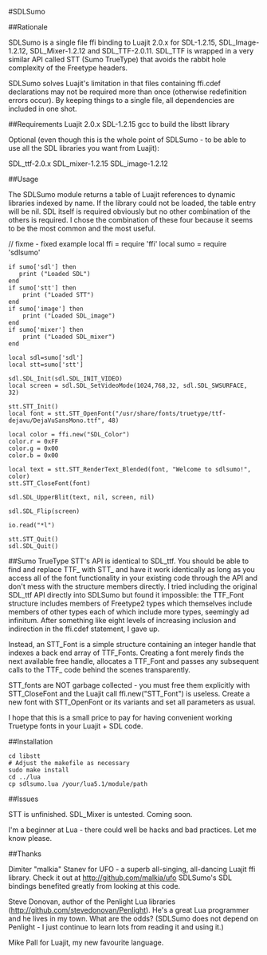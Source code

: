#SDLSumo

##Rationale

SDLSumo is a single file ffi binding to Luajit 2.0.x for SDL-1.2.15, SDL_Image-1.2.12, SDL_Mixer-1.2.12 and SDL_TTF-2.0.11. SDL_TTF is wrapped in a very similar API called STT (Sumo TrueType) that avoids the rabbit hole complexity of the Freetype headers. 

SDLSumo solves Luajit's limitation in that files containing ffi.cdef
declarations may not be required more than once (otherwise redefinition errors occur). By keeping things to a single file, all
dependencies are included in one shot.

##Requirements
Luajit 2.0.x
SDL-1.2.15
gcc to build the libstt library

Optional (even though this is the whole point of SDLSumo - to be able to use all the SDL libraries you want from Luajit):

SDL_ttf-2.0.x
SDL_mixer-1.2.15
SDL_image-1.2.12

##Usage

The SDLSumo module returns a table of Luajit references to dynamic libraries indexed by name. If the library could not be loaded, the table entry will be nil. SDL itself is required obviously but no other combination of the others is required. I chose the combination of these four because it seems to be the most common and the most useful.

// fixme - fixed example
    local ffi = require 'ffi'
    local sumo = require 'sdlsumo'

    if sumo['sdl'] then
       print ("Loaded SDL")
    end
    if sumo['stt'] then
        print ("Loaded STT")
    end
    if sumo['image'] then
        print ("Loaded SDL_image")
    end
    if sumo['mixer'] then
        print ("Loaded SDL_mixer")
    end

    local sdl=sumo['sdl']
    local stt=sumo['stt']

    sdl.SDL_Init(sdl.SDL_INIT_VIDEO)
    local screen = sdl.SDL_SetVideoMode(1024,768,32, sdl.SDL_SWSURFACE, 32)

    stt.STT_Init()
    local font = stt.STT_OpenFont("/usr/share/fonts/truetype/ttf-dejavu/DejaVuSansMono.ttf", 48)

    local color = ffi.new("SDL_Color")
    color.r = 0xFF
    color.g = 0x00
    color.b = 0x00

    local text = stt.STT_RenderText_Blended(font, "Welcome to sdlsumo!", color)
    stt.STT_CloseFont(font)

    sdl.SDL_UpperBlit(text, nil, screen, nil)

    sdl.SDL_Flip(screen)

    io.read("*l")

    stt.STT_Quit()
    sdl.SDL_Quit()

##Sumo TrueType
STT's API is identical to SDL_ttf. You should be able to find and replace TTF_ with STT_ and have it work identically as long as you access all of the font functionality in your existing code through the API and don't mess with the structure members directly. I tried including the original SDL_ttf API directly into SDLSumo but found it
impossible: the TTF_Font structure includes members of Freetype2 types which themselves include members of other types each of which include more types, seemingly ad infinitum. After something like eight levels of increasing inclusion and indirection in the ffi.cdef statement, I gave up. 

Instead, an STT_Font is a simple structure containing an integer handle that indexes a back end array of TTF_Fonts. Creating a font merely finds the next available free handle, allocates a TTF_Font and passes any subsequent calls to the TTF_ code behind the scenes transparently. 

STT_fonts are NOT garbage collected - you must free them explicitly
with STT_CloseFont and the Luajit call ffi.new("STT_Font") is useless. Create a new font with STT_OpenFont or its variants and set all parameters as usual.

I hope that this is a small price to pay for having convenient working Truetype fonts in your Luajit + SDL code.

##Installation

    cd libstt
    # Adjust the makefile as necessary
    sudo make install
    cd ../lua
    cp sdlsumo.lua /your/lua5.1/module/path

##Issues

STT is unfinished. SDL_Mixer is untested. Coming soon.

I'm a beginner at Lua - there could well be hacks and bad practices. 
Let me know please.

##Thanks

Dimiter "malkia" Stanev for UFO - a superb all-singing, all-dancing
Luajit ffi library. Check it out at http://github.com/malkia/ufo
SDLSumo's SDL bindings benefited greatly from looking at this code.

Steve Donovan, author of the Penlight Lua libraries
(http://github.com/stevedonovan/Penlight). He's a great Lua programmer 
and he lives in my town. What are the odds? (SDLSumo does not depend on Penlight - I just continue to learn lots from reading it and using it.)

Mike Pall for Luajit, my new favourite language.

